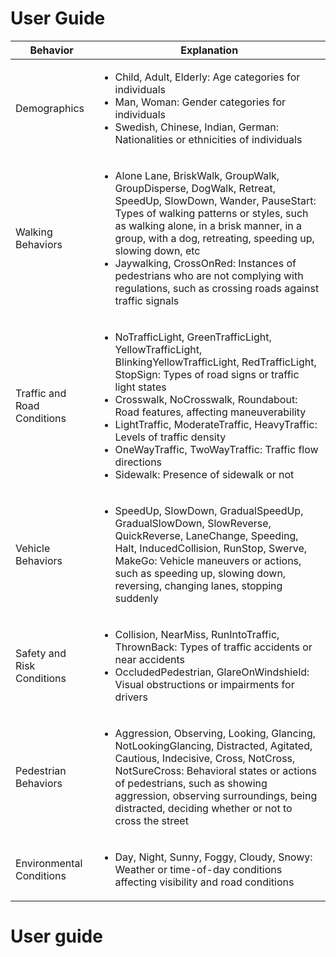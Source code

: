 
# User Guide

| Behavior | Explanation |
| ----------- | ----------- |
| Demographics | <ul><li>Child, Adult, Elderly: Age categories for individuals</li><li>Man, Woman: Gender categories for individuals</li><li>Swedish, Chinese, Indian, German: Nationalities or ethnicities of individuals</li></ul> |
| Walking Behaviors | <ul><li>Alone Lane, BriskWalk, GroupWalk, GroupDisperse, DogWalk, Retreat, SpeedUp, SlowDown, Wander, PauseStart: Types of walking patterns or styles, such as walking alone, in a brisk manner, in a group, with a dog, retreating, speeding up, slowing down, etc</li><li>Jaywalking, CrossOnRed: Instances of pedestrians who are not complying with regulations, such as crossing roads against traffic signals</li></ul> |
| Traffic and Road Conditions | <ul><li>NoTrafficLight, GreenTrafficLight, YellowTrafficLight, BlinkingYellowTrafficLight, RedTrafficLight, StopSign: Types of road signs or traffic light states</li><li>Crosswalk, NoCrosswalk, Roundabout: Road features, affecting maneuverability</li><li>LightTraffic, ModerateTraffic, HeavyTraffic: Levels of traffic density</li><li>OneWayTraffic, TwoWayTraffic: Traffic flow directions</li><li>Sidewalk: Presence of sidewalk or not</li></ul> |
| Vehicle Behaviors | <ul><li>SpeedUp, SlowDown, GradualSpeedUp, GradualSlowDown, SlowReverse, QuickReverse, LaneChange, Speeding, Halt, InducedCollision, RunStop, Swerve, MakeGo: Vehicle maneuvers or actions, such as speeding up, slowing down, reversing, changing lanes, stopping suddenly</li></ul> |
| Safety and Risk Conditions | <ul><li>Collision, NearMiss, RunIntoTraffic, ThrownBack: Types of traffic accidents or near accidents</li><li>OccludedPedestrian, GlareOnWindshield: Visual obstructions or impairments for drivers</li></ul> |
| Pedestrian Behaviors | <ul><li>Aggression, Observing, Looking, Glancing, NotLookingGlancing, Distracted, Agitated, Cautious, Indecisive, Cross, NotCross, NotSureCross: Behavioral states or actions of pedestrians, such as showing aggression, observing surroundings, being distracted, deciding whether or not to cross the street</li></ul> |
| Environmental Conditions | <ul><li>Day, Night, Sunny, Foggy, Cloudy, Snowy: Weather or time-of-day conditions affecting visibility and road conditions</li></ul> |
# User guide